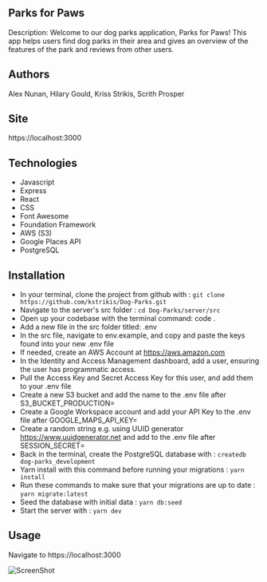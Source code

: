 ## Parks for Paws

Description: Welcome to our dog parks application, Parks for Paws! This app helps users find dog parks in their area and gives an overview of the features of the park and reviews from other users.

## Authors
Alex Nunan, Hilary Gould, Kriss Strikis, Scrith Prosper

## Site
https://localhost:3000

## Technologies
- Javascript
- Express
- React
- CSS
- Font Awesome
- Foundation Framework
- AWS (S3)
- Google Places API
- PostgreSQL

## Installation
- In your terminal, clone the project from github with : `git clone https://github.com/kstrikis/Dog-Parks.git`
- Navigate to the server's src folder : `cd Dog-Parks/server/src`
- Open up your codebase with the terminal command: code .
- Add a new file in the src folder titled: .env
- In the src file, navigate to env.example, and copy and paste the keys found into your new .env file
- If needed, create an AWS Account at https://aws.amazon.com
- In the Identity and Access Management dashboard, add a user, ensuring the user has programmatic access.
- Pull the Access Key and Secret Access Key for this user, and add them to your .env file
- Create a new S3 bucket and add the name to the .env file after S3_BUCKET_PRODUCTION=
- Create a Google Workspace account and add your API Key to the .env file after GOOGLE_MAPS_API_KEY=
- Create a random string e.g. using UUID generator https://www.uuidgenerator.net and add to the .env file after SESSION_SECRET=
- Back in the terminal, create the PostgreSQL database with : `createdb dog-parks_development`
- Yarn install with this command before running your migrations : `yarn install` 
- Run these commands to make sure that your migrations are up to date : `yarn migrate:latest`
- Seed the database with initial data : `yarn db:seed`
- Start the server with : `yarn dev`


## Usage
Navigate to https://localhost:3000

![ScreenShot](https://dog-parks-production.s3.amazonaws.com/1683912400355)
